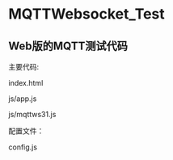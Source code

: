 MQTTWebsocket_Test
======================

## Web版的MQTT测试代码

主要代码:

index.html

js/app.js

js/mqttws31.js


配置文件：

config.js